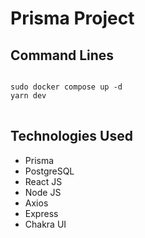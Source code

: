 # Prisma Project

## Command Lines

<pre>
<code>
sudo docker compose up -d
yarn dev
</code>
</pre>

## Technologies Used

<ul>
    <li>Prisma</li>
    <li>PostgreSQL</li>
    <li>React JS</li>
    <li>Node JS</li>
    <li>Axios</li>
    <li>Express</li>
    <li>Chakra UI</li>
</ul>
